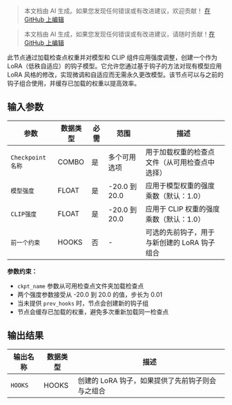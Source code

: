> 本文档由 AI 生成。如果您发现任何错误或有改进建议，欢迎贡献！ [在 GitHub 上编辑](https://github.com/Comfy-Org/embedded-docs/blob/main/comfyui_embedded_docs/docs/CreateHookModelAsLora/zh.md)

> 本文档由 AI 生成，如果您发现任何错误或有改进建议，请随时贡献！[在 GitHub 上编辑](https://github.com/Comfy-Org/embedded-docs/blob/main/comfyui_embedded_docs/docs/CreateHookModelAsLora/en.md)

此节点通过加载检查点权重并对模型和 CLIP 组件应用强度调整，创建一个作为 LoRA（低秩自适应）的钩子模型。它允许您通过基于钩子的方法对现有模型应用 LoRA 风格的修改，实现微调和自适应而无需永久更改模型。该节点可以与之前的钩子组合使用，并缓存已加载的权重以提高效率。

## 输入参数

| 参数 | 数据类型 | 必需 | 范围 | 描述 |
|------|-----------|------|------|-------------|
| `Checkpoint名称` | COMBO | 是 | 多个可用选项 | 用于加载权重的检查点文件（从可用检查点中选择） |
| `模型强度` | FLOAT | 是 | -20.0 到 20.0 | 应用于模型权重的强度乘数（默认：1.0） |
| `CLIP强度` | FLOAT | 是 | -20.0 到 20.0 | 应用于 CLIP 权重的强度乘数（默认：1.0） |
| `前一个约束` | HOOKS | 否 | - | 可选的先前钩子，用于与新创建的 LoRA 钩子组合 |

**参数约束：**

- `ckpt_name` 参数从可用检查点文件夹加载检查点
- 两个强度参数接受从 -20.0 到 20.0 的值，步长为 0.01
- 当未提供 `prev_hooks` 时，节点会创建新的钩子组
- 节点会缓存已加载的权重，避免多次重新加载同一检查点

## 输出结果

| 输出名称 | 数据类型 | 描述 |
|----------|-----------|-------------|
| `HOOKS` | HOOKS | 创建的 LoRA 钩子，如果提供了先前钩子则会与之组合 |
